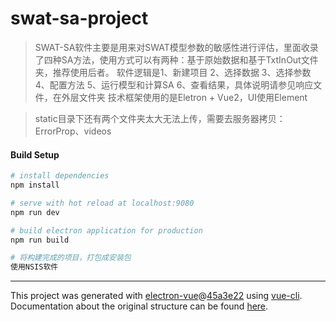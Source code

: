 # swat-sa-project

> SWAT-SA软件主要是用来对SWAT模型参数的敏感性进行评估，里面收录了四种SA方法，使用方式可以有两种：基于原始数据和基于TxtInOut文件夹，推荐使用后者。
> 软件逻辑是1、新建项目 2、选择数据 3、选择参数 4、配置方法 5、运行模型和计算SA 6、查看结果，具体说明请参见响应文件，在外层文件夹
> 技术框架使用的是Eletron + Vue2，UI使用Element

> static目录下还有两个文件夹太大无法上传，需要去服务器拷贝：ErrorProp、videos

#### Build Setup

``` bash
# install dependencies
npm install

# serve with hot reload at localhost:9080
npm run dev

# build electron application for production
npm run build

# 将构建完成的项目，打包成安装包
使用NSIS软件

```

---

This project was generated with [electron-vue](https://github.com/SimulatedGREG/electron-vue)@[45a3e22](https://github.com/SimulatedGREG/electron-vue/tree/45a3e224e7bb8fc71909021ccfdcfec0f461f634) using [vue-cli](https://github.com/vuejs/vue-cli). Documentation about the original structure can be found [here](https://simulatedgreg.gitbooks.io/electron-vue/content/index.html).
